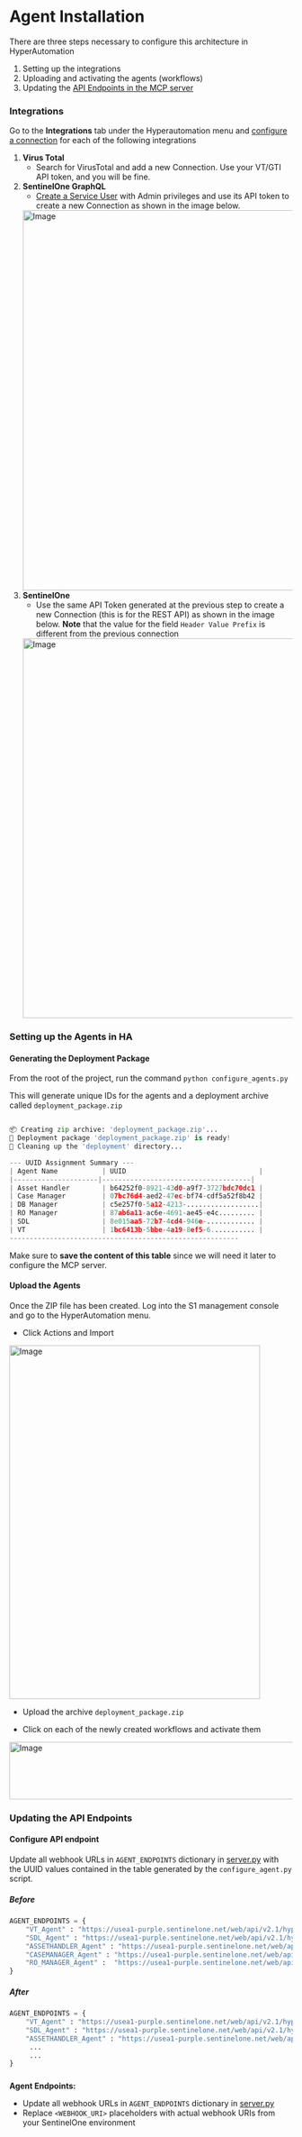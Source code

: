 # Agent Installation

There are three steps necessary to configure this architecture in HyperAutomation
1. Setting up the integrations
2. Uploading and activating the agents (workflows)
3. Updating the [API Endpoints in the MCP server](../server/server.py#L66-L71)

### Integrations

Go to the **Integrations** tab under the Hyperautomation menu and [configure a connection](https://community.sentinelone.com/s/article/000010828) for each of the following integrations

1. **Virus Total**
   - Search for VirusTotal and add a new Connection. Use your VT/GTI API token, and you will be fine.
2. **SentinelOne GraphQL**
   - [Create a Service User](https://community.sentinelone.com/s/article/000005291) with Admin privileges and use its API token to create a new Connection as shown in the image below.
   <img width="803" height="675" alt="Image" src="https://github.com/user-attachments/assets/5e4a75f2-d0f2-472c-8290-c866b3417645" />
3. **SentinelOne**
    - Use the same API Token generated at the previous step to create a new Connection (this is for the REST API) as shown in the image below. **Note** that the value for the field `Header Value Prefix` is different from the previous connection
   <img width="798" height="674" alt="Image" src="https://github.com/user-attachments/assets/ae0767e8-a9d0-48d0-a80b-0519fee1d6f3" />



### Setting up the Agents in HA

####  Generating the Deployment Package

From the root of the project, run the command  `python configure_agents.py`

This will generate unique IDs for the agents and a deployment archive called `deployment_package.zip`

```python

📦 Creating zip archive: 'deployment_package.zip'...
🎉 Deployment package 'deployment_package.zip' is ready!
🧹 Cleaning up the 'deployment' directory...

--- UUID Assignment Summary ---
| Agent Name           | UUID                                 |
|---------------------|-------------------------------------|
| Asset Handler        | b64252f0-8921-43d0-a9f7-3727bdc70dc1 |
| Case Manager         | 07bc76d4-aed2-47ec-bf74-cdf5a52f8b42 |
| DB Manager           | c5e257f0-5a12-4213-..................|
| RO Manager           | 87ab6a11-ac6e-4691-ae45-e4c......... |
| SDL                  | 8e015aa5-72b7-4cd4-946e-............ |
| VT                   | 1bc6413b-5bbe-4a19-8ef5-6........... |
---------------------------------------------------------
```
Make sure to **save the content of this table** since we will need it later to configure the MCP server.

#### Upload the Agents

Once the ZIP file has been created. Log into the S1 management console and go to the HyperAutomation menu.
- Click Actions and Import 

<img width="446" height="628" alt="Image" src="https://github.com/user-attachments/assets/366bea70-f01a-481e-af96-f44024eca395" />

- Upload the archive `deployment_package.zip`


- Click on each of the newly created workflows and activate them

<img width="510" height="102" alt="Image" src="https://github.com/user-attachments/assets/b4ec1e65-49f4-4d2e-88f8-dfc6fa7d3ec9" />


### Updating the API Endpoints

#### Configure API endpoint

Update all webhook URLs in `AGENT_ENDPOINTS` dictionary in [server.py](../server/server.py#L66-L71) with the  UUID values contained in the table generated by the `configure_agent.py` script.

##### Before
```python
AGENT_ENDPOINTS = {
    "VT_Agent" : "https://usea1-purple.sentinelone.net/web/api/v2.1/hyper-automate/webhook/v1/webhook/http/<WEBHOOK_URI>",
    "SDL_Agent" : "https://usea1-purple.sentinelone.net/web/api/v2.1/hyper-automate/webhook/v1/webhook/http/<WEBHOOK_URI>",
    "ASSETHANDLER_Agent" : "https://usea1-purple.sentinelone.net/web/api/v2.1/hyper-automate/webhook/v1/webhook/http/<WEBHOOK_URI>",
    "CASEMANAGER_Agent" : "https://usea1-purple.sentinelone.net/web/api/v2.1/hyper-automate/webhook/v1/webhook/http/<WEBHOOK_URI>",
    "RO_MANAGER_Agent" :  "https://usea1-purple.sentinelone.net/web/api/v2.1/hyper-automate/webhook/v1/webhook/http/<WEBHOOK_URI>"
}
```

##### After
```python
AGENT_ENDPOINTS = {
    "VT_Agent" : "https://usea1-purple.sentinelone.net/web/api/v2.1/hyper-automate/webhook/v1/webhook/http/1bc6413b-5bbe-4a19-8ef5-6a49454..",
    "SDL_Agent" : "https://usea1-purple.sentinelone.net/web/api/v2.1/hyper-automate/webhook/v1/webhook/http/8e015aa5-72b7-4cd4-946e-e1...",
    "ASSETHANDLER_Agent" : "https://usea1-purple.sentinelone.net/web/api/v2.1/hyper-automate/webhook/v1/webhook/http/b64252f0-8921-43d0-a9f7-372...",
     ...
     ...
}
```

###
**Agent Endpoints:**
- Update all webhook URLs in `AGENT_ENDPOINTS` dictionary in [server.py](./server/server.py)
- Replace `<WEBHOOK_URI>` placeholders with actual webhook URIs from your SentinelOne environment
